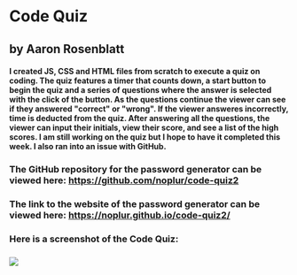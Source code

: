 # Code Quiz
## by Aaron Rosenblatt
#### I created JS, CSS and HTML files from scratch to execute a quiz on coding. The quiz features a timer that counts down, a start button to begin the quiz and a series of questions where the answer is selected with the click of the button. As the questions continue the viewer can see if they answered "correct" or "wrong". If the viewer answeres incorrectly, time is deducted from the quiz. After answering all the questions, the viewer can input their initials, view their score, and see a list of the high scores. I am still working on the quiz but I hope to have it completed this week. I also ran into an issue with GitHub. 

### The GitHub repository for the password generator can be viewed here: https://github.com/noplur/code-quiz2

### The link to the website of the password generator can be viewed here: https://noplur.github.io/code-quiz2/

### Here is a screenshot of the Code Quiz:
### ![](../assets/images/codequiz-screenshot)